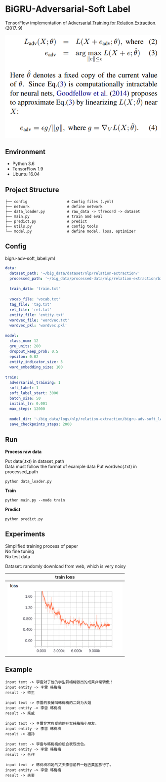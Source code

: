# BiGRU-Adversarial-Soft Label

TensorFlow implementation of [Adversarial Training for Relation Extraction](https://www.aclweb.org/anthology/D17-1187). (2017. 9)

![images](images/paper.png)

## Environment

- Python 3.6
- TensorFlow 1.9
- Ubuntu 16.04


## Project Structure


    ├── config                  # Config files (.yml)
    ├── network                 # define network
    ├── data_loader.py          # raw_data -> tfrecord -> dataset
    ├── main.py                 # train and eval
    ├── predict.py              # predict
    ├── utils.py                # config tools
    └── model.py                # define model, loss, optimizer
    

## Config

bigru-adv-soft_label.yml

```yml
data:
  dataset_path: '~/big_data/dataset/nlp/relation-extraction/'
  processed_path: '~/big_data/processed-data/nlp/relation-extraction/bigru-adv-soft_label/'

  train_data: 'train.txt'

  vocab_file: 'vocab.txt'
  tag_file: 'tag.txt'
  rel_file: 'rel.txt'
  entity_file: 'entity.txt'
  wordvec_file: 'wordvec.txt'
  wordvec_pkl: 'wordvec.pkl'

model:
  class_num: 12
  gru_units: 200
  dropout_keep_prob: 0.5
  epsilon: 0.02
  entity_indicator_size: 3
  word_embedding_size: 100

train:
  adversarial_training: 1
  soft_label: 1
  soft_label_start: 3000
  batch_size: 50
  initial_lr: 0.001
  max_steps: 12000

  model_dir: '~/big_data/logs/nlp/relation-extraction/bigru-adv-soft_label/'
  save_checkpoints_steps: 2000
```


## Run

**Process raw data**

Put data(.txt) in dataset_path  
Data must follow the format of example data
Put wordvec(.txt) in processed_path

```
python data_loader.py
```

**Train**

```
python main.py --mode train
```


**Predict**  
```
python predict.py
```

## Experiments

Simplified training process of paper   
No fine tuning  
No test data

Dataset: randomly download from web, which is very noisy   


|train loss|
| :----------:|
|![images](images/train-loss.png)|



## Example


```
input text -> 李雷对于他的学生韩梅梅做出的成果非常骄傲！
input entity -> 李雷 韩梅梅
result -> 师生

input text -> 李雷的表舅叫韩梅梅的二妈为大姐
input entity -> 李雷 韩梅梅
result -> 亲戚

input text -> 李雷非常疼爱他的孙女韩梅梅小朋友。
input entity -> 李雷 韩梅梅
result -> 祖孙

input text -> 李雷与韩梅梅的组合表现出色。
input entity -> 李雷 韩梅梅
result -> 合作

input text -> 韩梅梅和她的丈夫李雷前日一起去英国旅行了。
input entity -> 李雷 韩梅梅
result -> 夫妻
```




